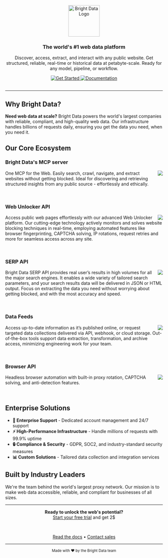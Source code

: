 
<div align="center"> <a href="https://brightdata.com"> <img src="https://github.com/user-attachments/assets/5831f9ab-5aea-4f1d-a2d3-c85874ba0eeb" alt="Bright Data Logo" height="100"> </a> <h3>The world's #1 web data platform</h3> <p>Discover, access, extract, and interact with any public website. Get structured, reliable, real-time or historical data at petabyte-scale. Ready for any model, pipeline, or workflow.</p> <a href="https://brightdata.com/?hs_signup=1"> <img src="https://img.shields.io/badge/🚀_Get_Started-blue?style=for-the-badge" alt="Get Started"> </a> <a href="https://docs.brightdata.com"> <img src="https://img.shields.io/badge/📚_Documentation-4A90E2?style=for-the-badge" alt="Documentation"> </a> </div> <br> 

---

## Why Bright Data?

**Need web data at scale?** Bright Data powers the world's largest companies with reliable, compliant, and high-quality web data. Our infrastructure handles billions of requests daily, ensuring you get the data you need, when you need it.

## Our Core Ecosystem

### Bright Data's MCP server

<a href="https://github.com/brightdata/brightdata-mcp"> <img align="right" src="https://github-readme-stats.vercel.app/api/pin/?username=brightdata&repo=brightdata-mcp&theme=light" /> </a>
 
One MCP for the Web. Easily search, crawl, navigate, and extract websites without getting blocked. Ideal for discovering and retrieving structured insights from any public source - effortlessly and ethically.

<br clear="right"/>

### Web Unlocker API

<a href="https://github.com/luminati-io/bright-data-web-unlocker-nodejs-project"> <img align="right" src="https://github-readme-stats.vercel.app/api/pin/?username=luminati-io&repo=bright-data-web-unlocker-nodejs-project&theme=light" /> </a>

Access public web pages effortlessly with our advanced Web Unlocker platform. Our cutting-edge technology actively monitors and solves website blocking techniques in real-time, employing automated features like browser fingerprinting, CAPTCHA solving, IP rotations, request retries and more for seamless access across any site.

<br clear="right"/>

### SERP API

<a href="https://github.com/brightdata/bright-data-serp-api-python-project"> <img align="right" src="https://github-readme-stats.vercel.app/api/pin/?username=brightdata&repo=bright-data-serp-api-python-project&theme=light" /> </a>

Bright Data SERP API provides real user’s results in high volumes for all the major search engines. It enables a wide variety of tailored search parameters, and your search results data will be delivered in JSON or HTML output. Focus on extracting the data you need without worrying about getting blocked, and with the most accuracy and speed.

<br clear="right"/>

### Data Feeds

<a href="https://github.com/brightdata/bright-data-scrape-chatgpt-search-nodejs-project"> <img align="right" src="https://github-readme-stats.vercel.app/api/pin/?username=brightdata&repo=bright-data-scrape-chatgpt-search-nodejs-project&theme=light" /> </a>

Access up-to-date information as it’s published online, or request targeted data collections delivered via API,
webhook, or cloud storage. Out-of-the-box tools support data extraction, transformation, and archive access,
minimizing engineering work for your team.

<br clear="right"/>

### Browser API

<a href="https://github.com/luminati-io/bright-data-scraping-browser-nodejs-playwright-project"> <img align="right" src="https://github-readme-stats.vercel.app/api/pin/?username=luminati-io&repo=bright-data-scraping-browser-nodejs-playwright-project&theme=light" /> </a>

Headless browser automation with built-in proxy rotation, CAPTCHA solving, and anti-detection features.

<br clear="right"/>

## Enterprise Solutions

- **🏢 Enterprise Support** - Dedicated account management and 24/7 support
- **⚡ High-Performance Infrastructure** - Handle millions of requests with 99.9% uptime
- **🔒 Compliance & Security** - GDPR, SOC2, and industry-standard security measures
- **📊 Custom Solutions** - Tailored data collection and integration services

## Built by Industry Leaders

We're the team behind the world's largest proxy network. Our mission is to make web data accessible, reliable, and compliant for businesses of all sizes.

---

<div align="center"> <p> <strong>Ready to unlock the web's potential?</strong><br> <a href="https://brightdata.com/cp/start">Start your free trial</a> and get 2$ </p> <br>

 <a href="https://docs.brightdata.com">Read the docs</a> • <a href="https://brightdata.com/contact">Contact sales</a>

</div>

---


<div align="center"> <sub>Made with ❤️ by the Bright Data team</sub> </div>

